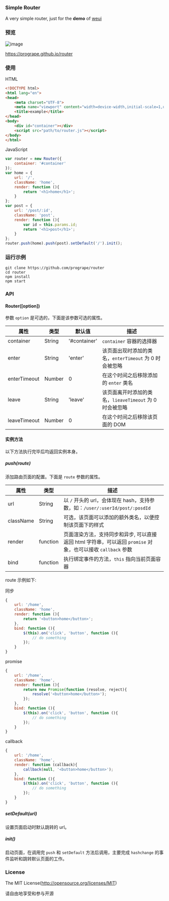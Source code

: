 ### Simple Router

A very simple router, just for the **demo** of [weui](https://github.com/weui/weui)

### 预览

![image](https://cloud.githubusercontent.com/assets/4652816/14374852/6cc83df2-fd8d-11e5-8721-097136667f89.png)

https://progrape.github.io/router

### 使用

HTML

```html
<!DOCTYPE html>
<html lang="en">
<head>
    <meta charset="UTF-8">
    <meta name="viewport" content="width=device-width,initial-scale=1,user-scalable=0">
    <title>example</title>
</head>
<body>
    <div id="container"></div>
    <script src="path/to/router.js"></script>
</body>
</html>
```

JavaScript

```javascript
var router = new Router({
    container: '#container'
});
var home = {
    url: '/',
    className: 'home',
    render: function (){
        return '<h1>home</h1>';
    }
};
var post = {
    url: '/post/:id',
    className: 'post',
    render: function (){
        var id = this.params.id;
        return '<h1>post</h1>';
    }
};
router.push(home).push(post).setDefault('/').init();
```

### 运行示例

```shell
git clone https://github.com/progrape/router
cd router
npm install
npm start
```

### API

#### Router([option])

参数 `option` 是可选的，下面是该参数可选的属性。

|属性       |类型   |默认值        |描述|
|--------       |---    |---            |---
|container      |String |'#container'   | `container` 容器的选择器
|enter          |String |'enter'        | 该页面出现时添加的类名，`enterTimeout` 为 0 时会被忽略
|enterTimeout   |Number |0              | 在这个时间之后移除添加的 `enter` 类名
|leave          |String |'leave'        | 该页面离开时添加的类名，`lieaveTimeout` 为 0 时会被忽略
|leaveTimeout   |Number |0              | 在这个时间之后移除该页面的 DOM


#### 实例方法

以下方法执行完毕后均返回实例本身。

##### push(route)

添加路由页面的配置。下面是 `route` 参数的属性。


|属性       |类型   |描述
|-----------|-------|---
|url        |String | 以 `/` 开头的 url，会体现在 hash，支持参数，如：`/user/:userId/post/:posdId`
|className  |String | 可选，该页面可以添加的额外类名，以便控制该页面下的样式
|render     |function| 页面渲染方法，支持同步和异步, 可以直接返回 html 字符串，可以返回 `promise` 对象，也可以接收 `callback` 参数
|bind       |function| 执行绑定事件的方法，`this` 指向当前页面容器

route 示例如下:

同步

```javascript
{
    url: '/home',
    className: 'home',
    render: function (){
        return '<button>home</button>';
    },
    bind: function (){
        $(this).on('click', 'button', function (){
            // do something
        });
    }
}
```

promise

```javascript
{
    url: '/home',
    className: 'home',
    render: function (){
        return new Promise(function (resolve, reject){
            resolve('<button>home</button>');
        });
    },
    bind: function (){
        $(this).on('click', 'button', function (){
            // do something
        });
    }
}
```

callback

```javascript
{
    url: '/home',
    className: 'home',
    render: function (callback){
        callback(null, '<button>home</button>');
    },
    bind: function (){
        $(this).on('click', 'button', function (){
            // do something
        });
    }
}
```


##### setDefault(url)

设置页面启动时默认跳转的 url。

##### init()

启动页面，在调用完 `push` 和 `setDefault` 方法后调用，主要完成 `hashchange` 的事件监听和跳转默认页面的工作。

### License

The MIT License(http://opensource.org/licenses/MIT)

请自由地享受和参与开源
